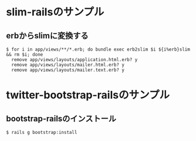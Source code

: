 # slim-railsのサンプル

## erbからslimに変換する

```
$ for i in app/views/**/*.erb; do bundle exec erb2slim $i ${i%erb}slim && rm $i; done
  remove app/views/layouts/application.html.erb? y
  remove app/views/layouts/mailer.html.erb? y
  remove app/views/layouts/mailer.text.erb? y
```


# twitter-bootstrap-railsのサンプル

## bootstrap-railsのインストール

```
$ rails g bootstrap:install
```
